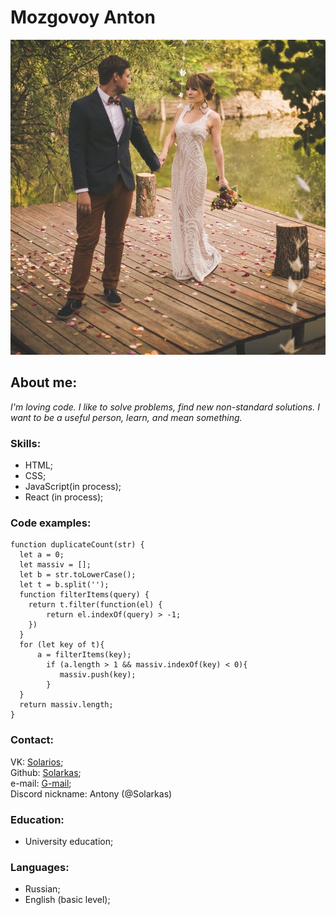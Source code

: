 # Mozgovoy Anton

![alt text](screenshots/1.jpg "Мозговой Антон")​

## About me:

_I'm loving code. I like to solve problems, find new non-standard solutions. I want to be a useful person, learn, and mean something._

### Skills:

- HTML;
- CSS;
- JavaScript(in process);
- React (in process);

### Code examples:

```
function duplicateCount(str) {
  let a = 0;
  let massiv = [];
  let b = str.toLowerCase();
  let t = b.split('');
  function filterItems(query) {
    return t.filter(function(el) {
        return el.indexOf(query) > -1;
    })
  }
  for (let key of t){
      a = filterItems(key);
        if (a.length > 1 && massiv.indexOf(key) < 0){
           massiv.push(key);
        }
  }
  return massiv.length;
}
```

### Contact:

VK: [Solarios](https://vk.com/id6659601);  
Github: [Solarkas](https://github.com/Solarkas);  
e-mail: [G-mail](vseigru@gmail.com);  
Discord nickname: Antony (@Solarkas)

### Education:

- University education;

### Languages:

- Russian;
- English (basic level);
